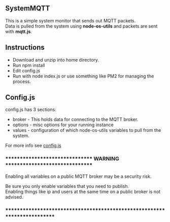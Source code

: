 ## SystemMQTT

This is a simple system monitor that sends out MQTT packets.  
Data is pulled from the system using **node-os-utils** and packets are sent with **mqtt.js**.

## Instructions

*   Download and unzip into home directory.
*   Run npm install
*   Edit config.js
*   Run with node index.js or use something like PM2 for managing the process.

## Config.js

config.js has 3 sections:

*   broker - This holds data for connecting to the MQTT broker.
*   options - misc options for your running instance
*   values - configuration of which node-os-utils variables to pull from the system.

For more info see [config.js](https://github.com/johnelder/SystemMQTT/blob/v1.0/config.js)

### \*\*\*\*\*\*\*\*\*\*\*\*\*\*\*\*\*\*\*\*\*\*\*\*\*\*\*\*\*\* WARNING \*\*\*\*\*\*\*\*\*\*\*\*\*\*\*\*\*\*\*\*\*\*\*\*\*\*\*\*\*\*  
Enabling all variables on a public MQTT broker may be a security risk.

Be sure you only enable variables that you need to publish.   
Enabling things like ip and users at the same time on a public broker is not advised.

### \*\*\*\*\*\*\*\*\*\*\*\*\*\*\*\*\*\*\*\*\*\*\*\*\*\*\*\*\*\*\*\*\*\*\*\*\*\*\*\*\*\*\*\*\*\*\*\*\*\*\*\*\*\*\*\*\*\*\*\*\*\*\*\*\*\*\*\*\*\*\*\*